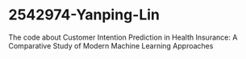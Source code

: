# 2542974-Yanping-Lin
The code about Customer Intention Prediction in Health Insurance: A Comparative Study of Modern Machine Learning Approaches
